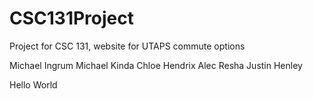 # CSC131Project
Project for CSC 131, website for UTAPS commute options

Michael Ingrum
Michael Kinda
Chloe Hendrix
Alec Resha
Justin Henley

Hello World